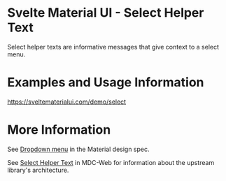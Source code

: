 # Svelte Material UI - Select Helper Text

Select helper texts are informative messages that give context to a select menu.

# Examples and Usage Information

https://sveltematerialui.com/demo/select

# More Information

See [Dropdown menu](https://material.io/components/menus#dropdown-menu) in the Material design spec.

See [Select Helper Text](https://github.com/material-components/material-components-web/tree/v11.0.0/packages/mdc-select/helper-text) in MDC-Web for information about the upstream library's architecture.
